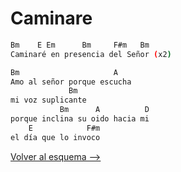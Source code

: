 # Caminare

```bash
Bm    E Em      Bm     F#m   Bm
Caminaré en presencia del Señor (x2)

Bm                     A
Amo al señor porque escucha
             Bm
mi voz suplicante
           Bm      A          D
porque inclina su oido hacia mi
    E            F#m
el día que lo invoco

```

[Volver al esquema -->](../exequias.md)
